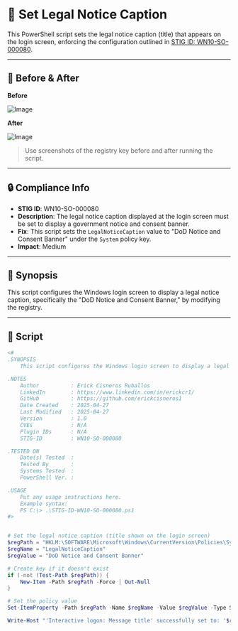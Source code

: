 # 📜 Set Legal Notice Caption

This PowerShell script sets the legal notice caption (title) that appears on the login screen, enforcing the configuration outlined in [STIG ID: WN10-SO-000080](https://www.tenable.com/audits/items/DISA_STIG_Windows_10_v2r3.audit:e286f6b6b92d7ba04f425e088e2c7fcb).

---

## 📸 Before & After

**Before**

![Image](https://github.com/user-attachments/assets/7c9ff9ce-4f25-4b17-8612-fcb3f2f7df4c)

**After**

![Image](https://github.com/user-attachments/assets/bf02d6ad-9f3a-48b6-9020-0a500f3fdd5d)

> Use screenshots of the registry key before and after running the script.

---

## 🔒 Compliance Info

- **STIG ID**: WN10-SO-000080  
- **Description**: The legal notice caption displayed at the login screen must be set to display a government notice and consent banner.  
- **Fix**: This script sets the `LegalNoticeCaption` value to "DoD Notice and Consent Banner" under the `System` policy key.  
- **Impact**: Medium

---

## 🧠 Synopsis

This script configures the Windows login screen to display a legal notice caption, specifically the "DoD Notice and Consent Banner," by modifying the registry.

---

## 📜 Script

```powershell
<#
.SYNOPSIS
    This script configures the Windows login screen to display a legal notice caption, specifically the "DoD Notice and Consent Banner," by modifying the registry.

.NOTES
    Author          : Erick Cisneros Ruballos
    LinkedIn        : https://www.linkedin.com/in/erickcr1/
    GitHub          : https://github.com/erickcisneros1
    Date Created    : 2025-04-27
    Last Modified   : 2025-04-27
    Version         : 1.0
    CVEs            : N/A
    Plugin IDs      : N/A
    STIG-ID         : WN10-SO-000080

.TESTED ON
    Date(s) Tested  : 
    Tested By       : 
    Systems Tested  : 
    PowerShell Ver. : 

.USAGE
    Put any usage instructions here.
    Example syntax:
    PS C:\> .\STIG-ID-WN10-SO-000080.ps1 
#>


# Set the legal notice caption (title shown on the login screen)
$regPath = "HKLM:\SOFTWARE\Microsoft\Windows\CurrentVersion\Policies\System"
$regName = "LegalNoticeCaption"
$regValue = "DoD Notice and Consent Banner"

# Create key if it doesn't exist
if (-not (Test-Path $regPath)) {
    New-Item -Path $regPath -Force | Out-Null
}

# Set the policy value
Set-ItemProperty -Path $regPath -Name $regName -Value $regValue -Type String

Write-Host "'Interactive logon: Message title' successfully set to: '$regValue'"
